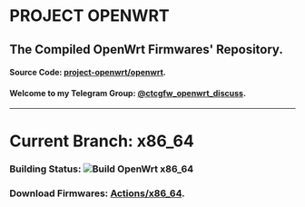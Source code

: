 # PROJECT OPENWRT
## The Compiled OpenWrt Firmwares' Repository.
#### Source Code: [project-openwrt/openwrt](https://github.com/project-openwrt/openwrt).

#### Welcome to my Telegram Group: [@ctcgfw\_openwrt\_discuss](https://t.me/ctcgfw\_openwrt\_discuss).
- - -
# Current Branch: x86\_64
### Building Status: ![Build OpenWrt x86\_64](https://github.com/project-openwrt/The-Compiled-OpenWrt-Firmwares/workflows/Build%20OpenWrt%20x86_64/badge.svg?branch=x86_64)
### Download Firmwares: [Actions/x86\_64](https://github.com/project-openwrt/The-Compiled-OpenWrt-Firmwares/actions?query=is%3Asuccess+branch%3Ax86_64).

